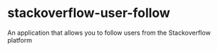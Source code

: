 stackoverflow-user-follow
=========================

An application that allows you to follow users from the Stackoverflow platform
